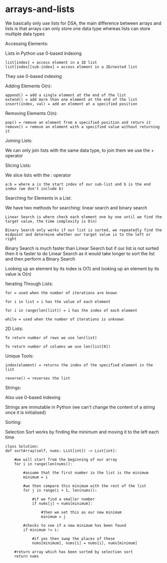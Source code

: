 # arrays-and-lists

We basically only use lists for DSA, the main difference between arrays and lists is that arrays can only store one data type whereas lists can store multiple data types

Accessing Elements:

Lists in Python use 0-based indexing

    list[index] = access element in a 1D list 
    list[index][sub-index] = access element in a 2D/nested list

They use 0-based indexing

Adding Elements O(n):

    append() = add a single element at the end of the list
    extend() = add more than one element at the end of the list
    insert(index, val) = add an element at a specified position
    
Removing Elements O(n):

    pop() = remove an element from a specified position and return it
    remove() = remove an element with a specified value without returning it
    
Joining Lists:

We can only join lists with the same data type, to join them we use the + operator

Slicing Lists:

We slice lists with the : operator

    a:b = where a is the start index of our sub-list and b is the end index (we don't include b)
    
Searching for Elements in a List:

We have two methods for searching: linear search and binary search

    Linear Search is where check each element one by one until we find the target value, the time complexity is O(n)

    Binary Search only works if our list is sorted, we repeatedly find the midpoint and determine whether our target value is to the left or right

Binary Search is much faster than Linear Search but if our list is not sorted then it is faster to do Linear Search as it would take longer to sort the list and then perform a Binary Search
    
Looking up an element by its index is O(1) and looking up an element by its value is O(n)

Iterating Through Lists:

    for = used when the number of iterations are known
    
    for i in list = i has the value of each element
    
    for i in range(len(list)) = i has the index of each element
    
    while = used when the number of iterations is unknown

2D Lists:

    To return number of rows we use len(list)
    
    To return number of columns we use len(list[0])

Unique Tools:

    index(element) = returns the index of the specified element in the list
    
    reverse() = reverses the list
    
  
Strings:

Also use 0-based indexing

Strings are immutable in Python (we can't change the content of a string once it is initialised)


Sorting:

Selection Sort works by finding the minimum and moving it to the left each time

    class Solution:
    def sortArray(self, nums: List[int]) -> List[int]:
        
        #we will start from the beginning of our array
        for i in range(len(nums)):
            
            #assume that the first number in the list is the minimum
            minimum = i
            
            #we then compare this minimum with the rest of the list
            for j in range(i + 1, len(nums)):
                
                #if we find a smaller number
                if nums[j] < nums[minimum]:
                    
                    #then we set this as our new minimum
                    minimum = j
            
            #checks to see if a new minimum has been found
            if minimum != i:
                
                #if yes then swap the places of these
                nums[minimum], nums[i] = nums[i], nums[minimum]
        
        #return array which has been sorted by selection sort
        return nums
